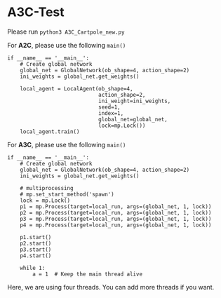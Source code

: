 # A3C-Test
Please run `python3 A3C_Cartpole_new.py`

For **A2C**, please use the following `main()`
```
if __name__ == '__main__':
    # Create global network
    global_net = GlobalNetwork(ob_shape=4, action_shape=2)
    ini_weights = global_net.get_weights()

    local_agent = LocalAgent(ob_shape=4,
                             action_shape=2,
                             ini_weight=ini_weights,
                             seed=1,
                             index=1,
                             global_net=global_net,
                             lock=mp.Lock())
    local_agent.train()

```

For **A3C**, please use the following `main()`

```
if __name__ == '__main__':
    # Create global network
    global_net = GlobalNetwork(ob_shape=4, action_shape=2)
    ini_weights = global_net.get_weights()

    # multiprocessing
    # mp.set_start_method('spawn')
    lock = mp.Lock()
    p1 = mp.Process(target=local_run, args=(global_net, 1, lock))
    p2 = mp.Process(target=local_run, args=(global_net, 1, lock))
    p3 = mp.Process(target=local_run, args=(global_net, 1, lock))
    p4 = mp.Process(target=local_run, args=(global_net, 1, lock))
    
    p1.start()
    p2.start()
    p3.start()
    p4.start()
    
    while 1:
        a = 1  # Keep the main thread alive

```
Here, we are using four threads. You can add more threads if you want.